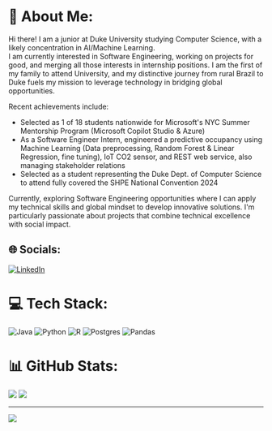 # 💫 About Me:
Hi there! I am a junior at Duke University studying Computer Science, with a likely concentration in AI/Machine Learning. <br>I am currently interested in Software Engineering, working on projects for good, and merging all those interests in internship positions. I am the first of my family to attend University, and my distinctive journey from rural Brazil to Duke fuels my mission to leverage technology in bridging global opportunities.

Recent achievements include:
- Selected as 1 of 18 students nationwide for Microsoft's NYC Summer Mentorship Program (Microsoft Copilot Studio & Azure)
- As a Software Engineer Intern, engineered a predictive occupancy using Machine Learning (Data preprocessing, Random Forest & Linear Regression, fine tuning), IoT CO2 sensor, and REST web service, also managing stakeholder relations
- Selected as a student representing the Duke Dept. of Computer Science to attend fully covered the SHPE National Convention 2024

Currently, exploring Software Engineering opportunities where I can apply my technical skills and global mindset to develop innovative solutions. I'm particularly passionate about projects that combine technical excellence with social impact.

## 🌐 Socials:
[![LinkedIn](https://img.shields.io/badge/LinkedIn-%230077B5.svg?logo=linkedin&logoColor=white)](https://www.linkedin.com/in/adeildovieira/)

# 💻 Tech Stack:
![Java](https://img.shields.io/badge/java-%23ED8B00.svg?style=flat&logo=java&logoColor=white) ![Python](https://img.shields.io/badge/python-3670A0?style=flat&logo=python&logoColor=ffdd54) ![R](https://img.shields.io/badge/r-%23276DC3.svg?style=flat&logo=r&logoColor=white) ![Postgres](https://img.shields.io/badge/postgres-%23316192.svg?style=flat&logo=postgresql&logoColor=white) ![Pandas](https://img.shields.io/badge/pandas-%23150458.svg?style=flat&logo=pandas&logoColor=white)

# 📊 GitHub Stats:
![](https://github-readme-streak-stats.herokuapp.com/?user=adeildovieira&theme=dark&hide_border=true)
![](https://github-readme-stats.vercel.app/api/top-langs/?username=adeildovieira&theme=dark&hide_border=true&include_all_commits=false&count_private=true&layout=compact)
</center>

---
[![](https://visitcount.itsvg.in/api?id=adeildovieira&icon=2&color=1)](https://visitcount.itsvg.in)

<!-- Proudly created with GPRM ( https://gprm.itsvg.in ) -->
